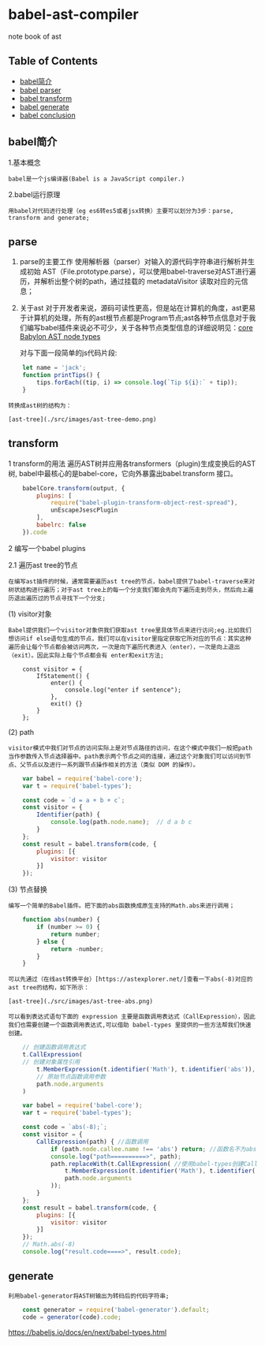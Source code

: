 # babel-ast-compiler

note book of ast

## Table of Contents

- [babel简介](#babel-instruct)
- [babel parser](#babel-parser)
- [babel transform](#babel=transform)
- [babel generate](#babel-generate)
- [babel conclusion](#babel-concurrency)

## babel简介

1.基本概念

    babel是一个js编译器(Babel is a JavaScript compiler.)

2.babel运行原理

    用babel对代码进行处理（eg es6转es5或者jsx转换）主要可以划分为3步：parse, transform and generate;

## parse

1. parse的主要工作
    使用解析器（parser）对输入的源代码字符串进行解析并生成初始 AST（File.prototype.parse），可以使用babel-traverse对AST进行遍历，并解析出整个树的path，通过挂载的 metadataVisitor 读取对应的元信息；

2. 关于ast
   对于开发者来说，源码可读性更高，但是站在计算机的角度，ast更易于计算机的处理，所有的ast根节点都是Program节点;ast各种节点信息对于我们编写babel插件来说必不可少，关于各种节点类型信息的详细说明见：[core Babylon AST node types](https://github.com/babel/babylon/blob/master/ast/spec.md)

    对与下面一段简单的js代码片段:

```javascript
    let name = 'jack';
    function printTips() {
        tips.forEach((tip, i) => console.log(`Tip ${i}:` + tip));
    }
```

    转换成ast树的结构为：

    [ast-tree](./src/images/ast-tree-demo.png)

## transform

1 transform的用法
    遍历AST树并应用各transformers（plugin)生成变换后的AST树, babel中最核心的是babel-core，它向外暴露出babel.transform 接口。

```javascript
    babelCore.transform(output, {
        plugins: [
            require("babel-plugin-transform-object-rest-spread"),
            unEscapeJsescPlugin
        ],
        babelrc: false
    }).code
```

2 编写一个babel plugins

2.1 遍历ast tree的节点

    在编写ast插件的时候，通常需要遍历ast tree的节点，babel提供了babel-traverse来对树状结构进行遍历；对于ast tree上的每一个分支我们都会先向下遍历走到尽头，然后向上遍历退出遍历过的节点寻找下一个分支;

(1) visitor对象

    Babel提供我们一个visitor对象供我们获取ast tree里具体节点来进行访问;eg.比如我们想访问if else语句生成的节点，我们可以在visitor里指定获取它所对应的节点：其实这种遍历会让每个节点都会被访问两次，一次是向下遍历代表进入（enter），一次是向上退出（exit）。因此实际上每个节点都会有 enter和exit方法;

```javascirpt  
    const visitor = {
        IfStatement() {
            enter() {
                console.log("enter if sentence");
            },
            exit() {}
        }
    };
```  

(2) path

    visitor模式中我们对节点的访问实际上是对节点路径的访问，在这个模式中我们一般把path当作参数传入节点选择器中。path表示两个节点之间的连接，通过这个对象我们可以访问到节点、父节点以及进行一系列跟节点操作相关的方法（类似 DOM 的操作）。

```javascript
    var babel = require('babel-core');
    var t = require('babel-types');

    const code = `d = a + b + c`;
    const visitor = {
        Identifier(path) {
            console.log(path.node.name);  // d a b c
        }
    };
    const result = babel.transform(code, {
        plugins: [{
            visitor: visitor
        }]
    });
```

(3) 节点替换

    编写一个简单的Babel插件。把下面的abs函数换成原生支持的Math.abs来进行调用；

```javascript
    function abs(number) {
        if (number >= 0) {  
            return number;  
        } else {
            return -number;
        }
    }
```

    可以先通过（在线ast转换平台）[https://astexplorer.net/]查看一下abs(-8)对应的ast tree的结构，如下所示：

    [ast-tree](./src/images/ast-tree-abs.png)

    可以看到表达式语句下面的 expression 主要是函数调用表达式（CallExpression），因此我们也需要创建一个函数调用表达式,可以借助 babel-types 里提供的一些方法帮我们快速创建。

```javascript
    // 创建函数调用表达式
    t.CallExpression(
    // 创建对象属性引用
        t.MemberExpression(t.identifier('Math'), t.identifier('abs')),
        // 原始节点函数调用参数
        path.node.arguments
    )
```

```javascript
    var babel = require('babel-core');
    var t = require('babel-types');

    const code = `abs(-8);`;
    const visitor = {
        CallExpression(path) { //函数调用
            if (path.node.callee.name !== 'abs') return; //函数名不为abs，不处理；
            console.log("path==========>", path);
            path.replaceWith(t.CallExpression( //使用babel-types创建CallExpression类型节点，并替换已有节点；
                t.MemberExpression(t.identifier('Math'), t.identifier('abs')),
                path.node.arguments
            ));
        }
    };
    const result = babel.transform(code, {
        plugins: [{
            visitor: visitor
        }]
    });
    // Math.abs(-8)
    console.log("result.code====>", result.code);
```

## generate

    利用babel-generator将AST树输出为转码后的代码字符串;

```javascript
    const generator = require('babel-generator').default;
    code = generator(code).code;
```


https://babeljs.io/docs/en/next/babel-types.html